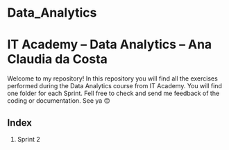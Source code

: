 # Data_Analytics
# IT Academy – Data Analytics – Ana Claudia da Costa

Welcome to my repository! 
In this repository you will find all the exercises performed during the Data Analytics course from IT Academy.
You will find one folder for each Sprint.
Fell free to check and send me feedback of the coding or documentation.
See ya 😊

## Index
1. Sprint 2
